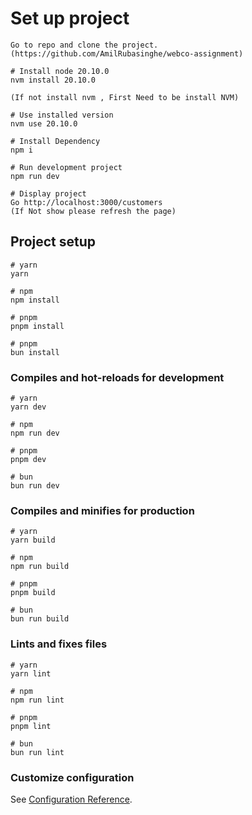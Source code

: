 # Set up project

```
Go to repo and clone the project. (https://github.com/AmilRubasinghe/webco-assignment)

# Install node 20.10.0
nvm install 20.10.0

(If not install nvm , First Need to be install NVM)

# Use installed version
nvm use 20.10.0

# Install Dependency
npm i

# Run development project 
npm run dev

# Display project
Go http://localhost:3000/customers
(If Not show please refresh the page)

```


## Project setup

```
# yarn
yarn

# npm
npm install

# pnpm
pnpm install

# pnpm
bun install
```

### Compiles and hot-reloads for development

```
# yarn
yarn dev

# npm
npm run dev

# pnpm
pnpm dev

# bun
bun run dev
```

### Compiles and minifies for production

```
# yarn
yarn build

# npm
npm run build

# pnpm
pnpm build

# bun
bun run build
```

### Lints and fixes files

```
# yarn
yarn lint

# npm
npm run lint

# pnpm
pnpm lint

# bun
bun run lint
```

### Customize configuration

See [Configuration Reference](https://vitejs.dev/config/).
